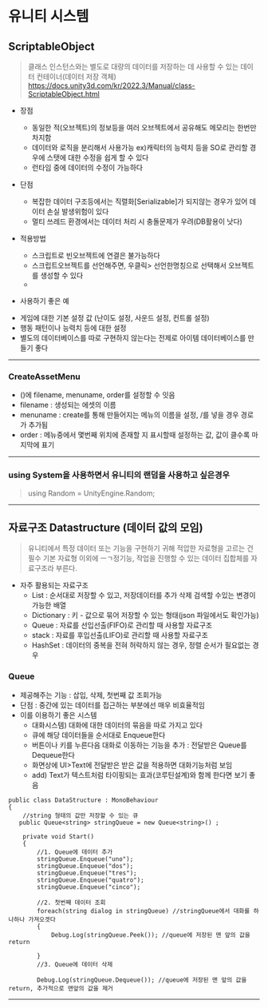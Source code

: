 # 유니티 시스템

## ScriptableObject  
> 클래스 인스턴스와는 별도로 대량의 데이터를 저장하는 데 사용할 수 있는 데이터 컨테이너(데이터 저장 객체)      
> https://docs.unity3d.com/kr/2022.3/Manual/class-ScriptableObject.html

* 장점
  - 동일한 적(오브젝트)의 정보등을 여러 오브젝트에서 공유해도 메모리는 한번만 차지함    
  - 데이터와 로직을 분리해서 사용가능 ex)캐릭터의 능력치 등을 SO로 관리할 경우에 스탯에 대한 수정을 쉽게 할 수 있다   
  - 런타임 중에 데이터의 수정이 가능하다   
* 단점
  - 복잡한 데이터 구조등에서는 직렬화[Serializable]가 되지않는 경우가 있어 데이터 손실 발생위험이 있다
  - 멀티 쓰레드 환경에서는 데이터 처리 시 충돌문제가 우려(DB활용이 낫다)

* 적용방법
  - 스크립트로 빈오브젝트에 연결은 불가능하다   
  - 스크립트오브젝트를 선언해주면, 우클릭> 선언한명칭으로 선택해서 오브젝트를 생성할 수 있다
  - 
* 사용하기 좋은 예
 - 게임에 대한 기본 설정 값 (난이도 설정, 사운드 설정, 컨트롤 설정)
 - 행동 패턴이나 능력치 등에 대한 설정
 - 별도의 데이터베이스를 따로 구현하지 않는다는 전제로 아이템 데이터베이스를 만들기 좋다

---
### CreateAssetMenu
* ()에 filename, menuname, order를 설정할 수 잇음
* filename : 생성되는 에셋의 이름
* menuname : create를 통해 만들어지는 메뉴의 이름을 설정, /를 넣을 경우 경로가 추가됨
* order : 메뉴중에서 몇번째 위치에 존재할 지 표시할때 설정하는 값, 값이 클수록 마지막에 표기

---
### using System을 사용하면서 유니티의 랜덤을 사용하고 싶은경우
> using Random = UnityEngine.Random;

---
 ## 자료구조 Datastructure (데이터 값의 모임)
> 유니티에서 특정  데이터 또는 기능을 구현하기 귀해 적압한 자료형을 고르는 건 필수
> 기본 자료형 이외에 ㅡㄱ정기능, 작업을 진행할 수 있는 데이터 집합체를 자료구조라 부른다.

* 자주 활용되는 자료구조
  - List : 순서대로 저장할 수 있고, 저장데이터를 추가 삭제 검색할 수있는 변경이 가능한 배열 
  - Dictionary : 키 - 값으로 묶어 저장할 수 있는 형태(json 파일에서도 확인가능)
  - Queue : 자료를 선입선출(FIFO)로 관리할 때 사용할 자료구조
  - stack : 자료를 후입선출(LIFO)로 관리할 때 사용할 자료구조
  - HashSet : 데이터의 중복을 전혀 허락하지 않는 경우, 정렬 순서가 필요없는 경우
 
### Queue
  - 제공해주는 기능 : 삽입, 삭제, 첫번째 값 조회가능
  - 단점 : 중간에 있는 데이터를 접근하는 부분에선 매우 비효율적임
  - 이를 이용하기 좋은 시스템
    - 대화시스템) 대화에 대한 데이터의 묶음을 따로 가지고 있다
    - 큐에 해당 데이터들을 순서대로 Enqueue한다
    - 버튼이나 키를 누른다음 대화로 이동하는 기능을 추가 : 전달받은 Queue를 Dequeue한다
    - 화면상에 UI>Text에 전달받은 받은 값을 적용하면 대화기능처럼 보임
    - add) Text가 텍스트처럼 타이핑되는 효과(코루틴설계)와 함께 한다면 보기 좋음
 
```
public class DataStructure : MonoBehaviour
{
    //string 형태의 값만 저장할 수 있는 큐
   public Queue<string> stringQueue = new Queue<string>() ;

    private void Start()
    {
        //1. Queue에 데이터 추가
        stringQueue.Enqueue("uno");
        stringQueue.Enqueue("dos");
        stringQueue.Enqueue("tres");
        stringQueue.Enqueue("quatro");
        stringQueue.Enqueue("cinco");

        //2. 첫번째 데이터 조회
        foreach(string dialog in stringQueue) //stringQueue에서 대화를 하나하나 가져오겟다
        {
            Debug.Log(stringQueue.Peek()); //queue에 저장된 맨 앞의 값을 return

        }
        //3. Queue에 데이터 삭제
      
        Debug.Log(stringQueue.Dequeue()); //queue에 저장된 맨 앞의 값을 return, 추가적으로 맨앞의 값을 제거 
```
---
